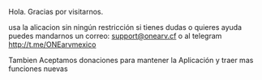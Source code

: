Hola.
Gracias por visitarnos.

usa la alicacion sin ningún restricción 
si tienes dudas o quieres ayuda puedes mandarnos un correo: support@onearv.cf o al telegram http://t.me/ONEarvmexico

Tambien Aceptamos donaciones para mantener la Aplicación y traer mas funciones nuevas 
